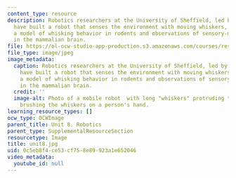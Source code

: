```yaml
---
content_type: resource
description: Robotics researchers at the University of Sheffield, led by Tony Prescott,
  have built a robot that senses the environment with moving whiskers, incorporating
  a model of whisking behavior in rodents and observations of sensory-motor systems
  in the mammalian brain.
file: https://ol-ocw-studio-app-production.s3.amazonaws.com/courses/res-9-003-brains-minds-and-machines-summer-course-summer-2015/0c5eb8f4ce53cf758e89923a1e652046_unit8.jpg
file_type: image/jpeg
image_metadata:
  caption: Robotics researchers at the University of Sheffield, led by Tony Prescott,
    have built a robot that senses the environment with moving whiskers, incorporating
    a model of whisking behavior in rodents and observations of sensory-motor systems
    in the mammalian brain.
  credit: ''
  image-alt: Photo of a mobile robot  with long "whiskers" protruding to the sides,
    brushing the whiskers on a person's hand.
learning_resource_types: []
ocw_type: OCWImage
parent_title: Unit 8. Robotics
parent_type: SupplementalResourceSection
resourcetype: Image
title: unit8.jpg
uid: 0c5eb8f4-ce53-cf75-8e89-923a1e652046
video_metadata:
  youtube_id: null
---
```

